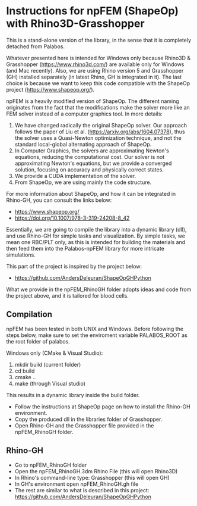 # Instructions for npFEM (ShapeOp) with Rhino3D-Grasshopper

This is a stand-alone version of the library, in the sense that it is completely detached from Palabos.

Whatever presented here is intended for Windows only because Rhino3D & Grasshopper (https://www.rhino3d.com/) are available only for Windows (and Mac recently). Also, we are using Rhino version 5 and Grasshopper (GH) installed separately (in latest Rhino, GH is integrated in it). The last choice is because we want to keep this code compatible with the ShapeOp project (https://www.shapeop.org/).

npFEM is a heavily modified version of ShapeOp. The different naming originates from the fact that the modifications make the solver more like an FEM solver instead of a computer graphics tool. In more details:

1. We have changed radically the original ShapeOp solver. Our approach follows the paper of Liu et al. (https://arxiv.org/abs/1604.07378), thus the solver uses a Quasi-Newton optimization technique, and not the standard local-global alternating approach of ShapeOp.
2. In Computer Graphics, the solvers are approximating Newton's equations, reducing the computational cost. Our solver is not approximating Newton's equations, but we provide a converged solution, focusing on accuracy and physically correct states.
3. We provide a CUDA implementation of the solver.
4. From ShapeOp, we are using mainly the code structure.

For more information about ShapeOp, and how it can be integrated in Rhino-GH, you can consult the links below:

* https://www.shapeop.org/
* https://doi.org/10.1007/978-3-319-24208-8_42

Essentially, we are going to compile the library into a dynamic library (dll), and use Rhino-GH for simple tasks and visualization. By simple tasks, we mean one RBC/PLT only, as this is intended for building the materials and then feed them into the Palabos-npFEM library for more intricate simulations.

This part of the project is inspired by the project below:

* https://github.com/AndersDeleuran/ShapeOpGHPython

What we provide in the npFEM_RhinoGH folder adopts ideas and code from the project above, and it is tailored for blood cells.

## Compilation

npFEM has been tested in both UNIX and Windows. Before following the steps below, make sure to set the enviroment variable PALABOS_ROOT as the root folder of palabos.

Windows only (CMake & Visual Studio):

1. mkdir build (current folder)
2. cd build
3. cmake ..
4. make (through Visual studio)

This results in a dynamic library inside the build folder.

* Follow the instructions at ShapeOp page on how to install the Rhino-GH environment.
* Copy the produced dll in the libraries folder of Grasshopper.
* Open Rhino-GH and the Grasshopper file provided in the npFEM_RhinoGH folder.

## Rhino-GH

* Go to npFEM_RhinoGH folder
* Open the npFEM_RhinoGH.3dm Rhino File (this will open Rhino3D)
* In Rhino's command-line type: Grasshopper (this will open GH)
* In GH's environment open npFEM_RhinoGH.gh file
* The rest are similar to what is described in this project: https://github.com/AndersDeleuran/ShapeOpGHPython
